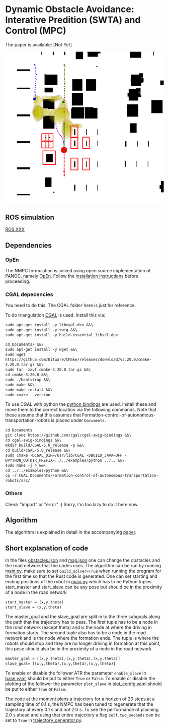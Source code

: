 # Dynamic Obstacle Avoidance: Interative Predition (SWTA) and Control (MPC)
The paper is available: [Not Yet]

![Example](doc/cover.png "Example")

## ROS simulation
[ROS XXX](https://github.com/XXX)

## Dependencies
### OpEn
The NMPC formulation is solved using open source implementation of PANOC, namely [OpEn](https://alphaville.github.io/optimization-engine/). Follow the [installation instructions](https://alphaville.github.io/optimization-engine/docs/installation) before proceeding. 

### CGAL depecencies
You need to do this. The CGAL folder here is just for reference.

To do triangulation [CGAL](https://www.cgal.org/) is used. Install this via:
```
sudo apt-get install -y libcgal-dev &&\
sudo apt-get install -y swig &&\
sudo apt-get install -y build-essential libssl-dev 
```
```
cd Documents/ &&\
sudo apt-get install -y wget &&\
sudo wget https://github.com/Kitware/CMake/releases/download/v3.20.0/cmake-3.20.0.tar.gz &&\
sudo tar -zxvf cmake-3.20.0.tar.gz &&\
cd cmake-3.20.0 &&\
sudo ./bootstrap &&\
sudo make &&\
sudo make install &&\
sudo cmake --version 
```

To use CGAL with python the [python bindings](https://github.com/CGAL/cgal-swig-bindings) are used. Install these and move them to the correct location via the following commands. Note that these assume that this assumes that Formation-control-of-autonomous-transportation-robots is placed under ```Documents```.
```
cd Documents
git clone https://github.com/cgal/cgal-swig-bindings &&\
cd cgal-swig-bindings &&\
mkdir build/CGAL-5.0_release -p &&\
cd build/CGAL-5.0_release &&\
sudo cmake -DCGAL_DIR=/usr/lib/CGAL -DBUILD_JAVA=OFF -DPYTHON_OUTDIR_PREFIX=../../examples/python ../.. &&\
sudo make -j 4 &&\
cd ../../examples/python &&\ 
cp -r CGAL Documents/Formation-control-of-autonomous-transportation-robots/src/
```

### Others
Check "import" or "error" :) 
Sorry, I'm too lazy to do it here now.


## Algorithm 
The algorithm is explained in detail in the accompanying [paper](docs/Master%20thesis%20report.pdf).
 

## Short explanation of code 
In the files [obstacles.json](data/obstacles.json) and [map.json](data/map.json) one can change the obstacles and the road network that the codes uses. The algorithm can be run by running [main.py](src/main.py), make sure to set `build_solver=True` when running the program for the first time so that the Rust code is generated. One can set starting and ending positions of the robot in [main.py](src/main.py) which has to be Python tuples. start_master and start_slave can be any pose but should be in the proximity of a node in the road network  
```
start_master = (x,y,theta)
start_slave = (x,y,theta)
```
The master_goal and the slave_goal are split in to the three subgoals along the path that the trajectory has to pass. The first tuple has to be a node in the road network (except theta) and is the node at where the driving in formation starts. The second tuple also has to be a node in the road network and is the node where the formation ends. The tuple is where the robots should stop and they are no longer driving in formation at this point, this pose should also be in the proximity of a node in the road network. 

```
master_goal = [(x,y,theta),(x,y,theta),(x,y,theta)]
slave_goal= [(x,y,theta),(x,y,theta),(x,y,theta)]
```

To enable or disable the follower ATR the parameter ```enable_slave``` in [base.yaml](configs/base.yaml) should be put to either ```True``` or ```False```. To enable or disable the plotting of the follower the parameter ```plot_slave``` in [plot_config.yaml](configs/plot_config.yaml) should be put to either ```True``` or ```False```.

The code at the moment plans a trajectory for a horizon of 20 steps at a sampling time of 0.1 s, the NMPC has been tuned to regenerate that the trajectory at every 0.1 s and not 2.0 s. To see the performance of planning 2.0 s ahead and using that entire trajectory a flag ```self.two_seconds``` can be set to ```True``` in [trajectory_generator.py](src/trajectory_generator.py).

